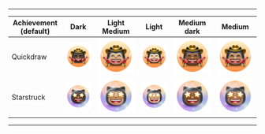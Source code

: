 
***

| Achievement (default) | Dark | Light Medium | Light | Medium dark | Medium  |
|---|---|---|---|---|---| 
| Quickdraw | ![quickdraw-default--dark.png](/images/variants/quickdraw-default--dark.png) | ![quickdraw-default--light-medium.png](/images/variants/quickdraw-default--light-medium.png) | ![quickdraw-default--light.png](/images/variants/quickdraw-default--light.png) | ![quickdraw-default--medium-dark.png](/images/variants/quickdraw-default--medium-dark.png) | ![quickdraw-default--medium.png](/images/variants/quickdraw-default--medium.png)
| Starstruck | ![starstruck-default--dark.png](/images/variants/starstruck-default--dark.png) | ![starstruck-default--light-medium.png](/images/variants/starstruck-default--light-medium.png) | ![starstruck-default--light.png](/images/variants/starstruck-default--light.png) | ![starstruck-default--medium-dark.png](/images/variants/starstruck-default--medium-dark.png) | ![starstruck-default--medium.png](/images/variants/starstruck-default--medium.png)

***
